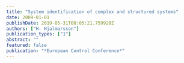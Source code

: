 ```yaml
---
title: "System identification of complex and structured systems"
date: 2009-01-01
publishDate: 2019-05-31T08:05:21.759920Z
authors: ["H. Hjalmarsson"]
publication_types: ["1"]
abstract: ""
featured: false
publication: "*European Control Conference*"
---
```


